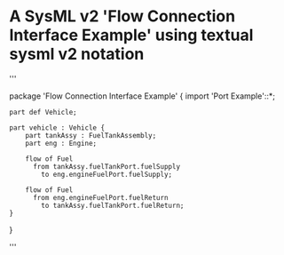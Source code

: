 # A SysML v2 'Flow Connection Interface Example' using textual sysml v2 notation

'''

package 'Flow Connection Interface Example' {
	import 'Port Example'::*;
	
	part def Vehicle;
	
	part vehicle : Vehicle {
		part tankAssy : FuelTankAssembly;
		part eng : Engine;
		
		flow of Fuel
		  from tankAssy.fuelTankPort.fuelSupply
			to eng.engineFuelPort.fuelSupply;
			
		flow of Fuel
		  from eng.engineFuelPort.fuelReturn
			to tankAssy.fuelTankPort.fuelReturn;
	} 
}

'''